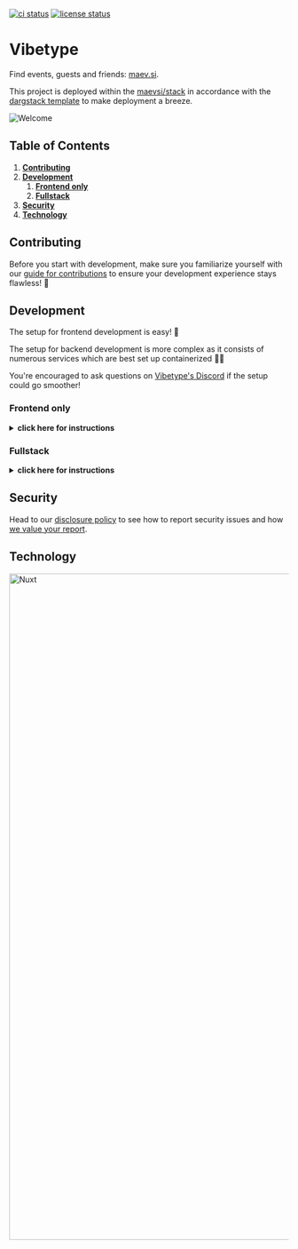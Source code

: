 [![ci status][ci-image]][ci-url]
[![license status][license-image]][license-url]

[ci-image]: https://img.shields.io/github/actions/workflow/status/maevsi/vibetype/ci.yml
[ci-url]: https://github.com/maevsi/vibetype/actions/workflows/ci.yml
[license-image]: https://app.fossa.com/api/projects/git%2Bgithub.com%2Fmaevsi%2Fvibetype.svg?type=shield
[license-url]: https://app.fossa.com/projects/git%2Bgithub.com%2Fmaevsi%2Fvibetype?ref=badge_shield

# Vibetype

Find events, guests and friends: [maev.si](https://maev.si/).

This project is deployed within the [maevsi/stack](https://github.com/maevsi/stack/) in accordance with the [dargstack template](https://github.com/dargstack/dargstack_template/) to make deployment a breeze.

![Welcome](https://maev.si/__og-image__/image/og.png "Vibetype")

## Table of Contents
1. **[Contributing](#contributing)**
1. **[Development](#development)**
    1. **[Frontend only](#frontend-only)**
    1. **[Fullstack](#fullstack)**
1. **[Security](#security)**
1. **[Technology](#technology)**

## Contributing

Before you start with development, make sure you familiarize yourself with our [guide for contributions](CONTRIBUTING.md) to ensure your development experience stays flawless! 🔧

## Development

The setup for frontend development is easy! 💅

The setup for backend development is more complex as it consists of numerous services which are best set up containerized 🧑‍💻

You're encouraged to ask questions on [Vibetype's Discord](https://discord.gg/E3hD3wEUQ4) if the setup could go smoother!

### Frontend only

<details>
  <summary><b>click here for instructions</b></summary>

#### Preparation

1. (optional) if you're on Windows, you might want to [setup WSL](https://docs.microsoft.com/en-us/windows/wsl/install) to be able to use all Linux functionality this project utilizes
1. [install Git](https://git-scm.com/) to download this project's modules and participate in version management
1. [install mkcert](https://github.com/FiloSottile/mkcert#installation) for development certificate generation and installation, so that all services are available through https
1. [install nvm](https://github.com/nvm-sh/nvm#installing-and-updating) to be able to switch the currently active [Node.js](https://nodejs.org/en/) version on your machine (useful when working on multiple Node.js projects)

#### Setup

1. create a directory named `vibetype` in a directory of your liking
1. download this repository into that newly created directory:
    ```sh
    cd vibetype
    git clone https://github.com/maevsi/vibetype.git
    ```
1. switch into the `vibetype` subdirectory and setup Node:
    ```sh
    cd vibetype
    nvm install
    ```
1. then install all dependencies using [pnpm](https://pnpm.io/), which should include the **src** directory automatically:
    ```sh
    corepack enable
    pnpm install
    ```
1. finally, start the frontend:

    ```sh
    cd src
    pnpm dev
    ```
1. you should now be able to access Vibetype under https://localhost:3000/! 🎉

</details>

### Fullstack
<details>
  <summary><b>click here for instructions</b></summary>

#### Preparation

1. if you're on Windows, [setup WSL](https://docs.microsoft.com/en-us/windows/wsl/install) to be able to use all Linux functionality this project utilizes
1. [install Git](https://git-scm.com/) to download this project's modules and participate in version management
1. [install nvm](https://github.com/nvm-sh/nvm#installing-and-updating) to be able to switch the currently active [Node.js](https://nodejs.org/en/) version on your machine
1. [install mkcert](https://github.com/FiloSottile/mkcert#installation) for development certificate generation and installation, so that all services are available through https
1. [install Docker](https://docs.docker.com/engine/install/) so that all services run in their [containers](https://en.wikipedia.org/wiki/Containerization)
1. [install dargstack](https://github.com/dargstack/dargstack#installation-example) to bootstrap a [Docker stack](https://docs.docker.com/engine/reference/commandline/stack/) setup


#### Setup

1. create a directory named `vibetype` in a directory of your liking
1. download the project modules [vibetype](https://github.com/maevsi/vibetype), [maevsi/stack](https://github.com/maevsi/stack) and [sqitch](https://github.com/maevsi/sqitch) into that newly created directory:
    ```sh
    cd vibetype
    git clone https://github.com/maevsi/vibetype.git
    git clone https://github.com/maevsi/stack.git
    git clone https://github.com/maevsi/sqitch.git
    ```
    - **vibetype** contains the frontend and database migrations
    - **maevsi/stack** is the service configuration
    - **sqitch** is the database migration service
1. switch into the `vibetype` subdirectory and setup Node:
    ```sh
    cd vibetype
    nvm install
    ```
1. then install all dependencies using [pnpm](https://pnpm.io/), including the **src** directory:
    ```sh
    corepack enable
    pnpm install
    ```
1. configure Vibetype's [dargstack](https://github.com/dargstack/dargstack) then take note of the following output:
    ```sh
    cd ../stack/src/development
    cp stack.env.template stack.env
    pnpm store path
    ```
1. use the previous command's path output to fill the `PNPM_STORE_DIR` variabe using the editor of your choice:
    ```sh
    $EDITOR stack.env
    ```
1. install a root development certificate on your system and create subcertificates for the application to have all services available under `https`:
    ```sh
    mkcert -install
    ./certificates/mkcert.sh
    ```
    > Note that in a WSL setup `mkcert` does not import the root certificate authority into your browsers' certificate store.
    You'd need to manually add this certificate to your browsers' storage then.
    You can find the directory containing the certificate file by running `mkcert -CAROOT`.
1. you are now ready to start everything up:
    ```sh
    cd ../../
    dargstack deploy
    ```
1. finally, create the Docker development images for `vibetype` and `sqitch` so that their services start successfully:
    ```sh
    dargstack build vibetype
    dargstack build sqitch
    ```
1. you should now be able to access Vibetype under https://localhost! 🎉

    If there are issues, you can debug the services as described in the following "Container Management" section.


#### Container Management

To see if services are running or not you can use [Portainer](https://www.portainer.io/) if you prefer a web view instead of the command line.
Head to [this gist](https://gist.github.com/dargmuesli/5808c950c03b2b49754681e1d9e5cb4e) for the Portainer setup command.
When the container is running, you'll be able to access Portainer under https://localhost:9443.
You may be asked to accept the risk of a self-signed certificate, which is ok to do at this time.
On your local Portainer website, create a user, add an environment, start the Docker wizard, choose "Socket", name it e.g. "local" and close the wizard.
Under "home", select the newly created environment then.
You'll have access to all containers, images, volumes and more via the left sidebar then.
</details>


## Security

Head to our [disclosure policy](SECURITY.md) to see how to report security issues and how [we value your report](SECURITY_CONTRIBUTION.md).


## Technology

<a href="https://nuxt.com">
  <picture>
    <source srcset="https://nuxt.com/assets/design-kit/logo-green-black.svg" media="(prefers-color-scheme: light)">
    <source srcset="https://nuxt.com/assets/design-kit/logo-green-white.svg" media="(prefers-color-scheme: dark)">
    <img alt="Nuxt" src="https://nuxt.com/assets/design-kit/logo-green-black.svg" width="1200">
  </picture>
</a>
